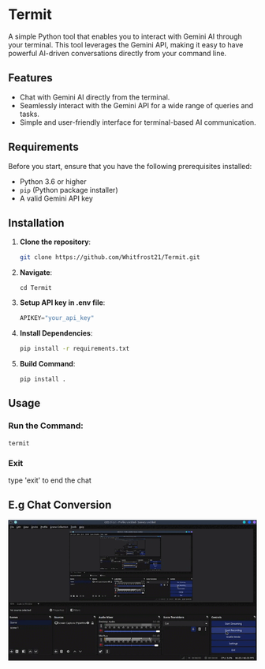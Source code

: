 # Termit

A simple Python tool that enables you to interact with Gemini AI through your terminal. This tool leverages the Gemini API, making it easy to have powerful AI-driven conversations directly from your command line.

## Features

- Chat with Gemini AI directly from the terminal.
- Seamlessly interact with the Gemini API for a wide range of queries and tasks.
- Simple and user-friendly interface for terminal-based AI communication.

## Requirements

Before you start, ensure that you have the following prerequisites installed:

- Python 3.6 or higher
- `pip` (Python package installer)
- A valid Gemini API key

## Installation

1. **Clone the repository**:
   ```bash
   git clone https://github.com/Whitfrost21/Termit.git
   ```
2. **Navigate**:
   ```
   cd Termit
   ```
3. **Setup API key in .env file**:
   ```python
   APIKEY="your_api_key"
   ```
4. **Install Dependencies**:
   ```bash
   pip install -r requirements.txt
   ```
5. **Build Command**:
   ```
   pip install .
   ```

## Usage

### **Run the Command**:

    termit

### **Exit**

type 'exit' to end the chat

## E.g Chat Conversion

!["chat with termit"](Assets/termit.gif)
